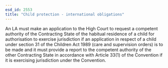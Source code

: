```yaml
---
esd_id: 2553
title: "Child protection - international obligations"
---
```


An LA must make an application to the High Court to request a competent authority of the Contracting State of the habitual residence of a child for authorisation to exercise jurisdiction if an application in respect of a child under section 31 of the Children Act 1989 (care and supervision orders) is to be made and it must provide a report to the competent authority of the other Contracting State in accordance with Article 33(1) of the Convention if it is exercising jurisdiction under the Convention.

